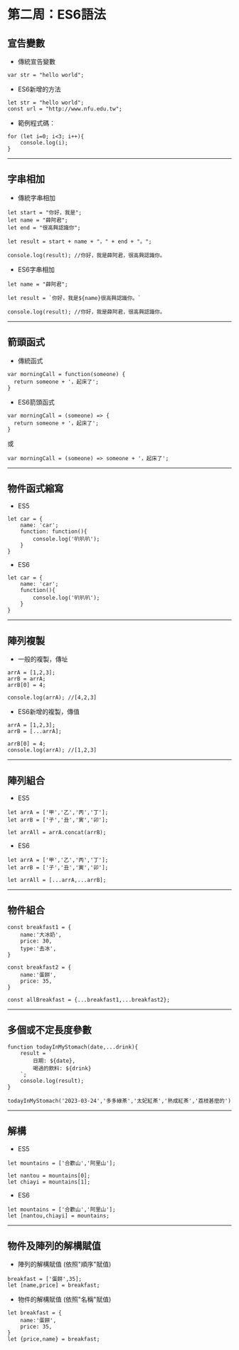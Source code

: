 # 第二周：ES6語法
## 宣告變數
* 傳統宣告變數  
```
var str = "hello world";
```   
* ES6新增的方法
```
let str = "hello world";
const url = "http://www.nfu.edu.tw";
```

* 範例程式碼：
```
for (let i=0; i<3; i++){
    console.log(i);
}
```
---
## 字串相加
* 傳統字串相加
```
let start = "你好，我是";
let name = "薛阿君";
let end = "很高興認識你";

let result = start + name + "，" + end + "。";

console.log(result); //你好，我是薛阿君，很高興認識你。
```  
* ES6字串相加
```
let name = "薛阿君";

let result = `你好，我是${name}很高興認識你。`

console.log(result); //你好，我是薛阿君，很高興認識你。
```  
---  
## 箭頭函式
* 傳統函式
```
var morningCall = function(someone) {
  return someone + '，起床了';
}
```

* ES6箭頭函式  
```
var morningCall = (someone) => {
  return someone + '，起床了';
}
```
或  
```
var morningCall = (someone) => someone + '，起床了';
```  

--- 
## 物件函式縮寫 
* ES5  
```  
let car = {
    name: 'car';
    function: function(){
        console.log('叭叭叭');
    }
}
```  
* ES6  
```
let car = {
    name: 'car';
    function(){
        console.log('叭叭叭');
    }
}
```
---
## 陣列複製
* 一般的複製，傳址
```
arrA = [1,2,3];
arrB = arrA;
arrB[0] = 4;

console.log(arrA); //[4,2,3]
```
* ES6新增的複製，傳值
```
arrA = [1,2,3];
arrB = [...arrA];

arrB[0] = 4;
console.log(arrA); //[1,2,3]
```
--- 
## 陣列組合
* ES5
```
let arrA = ['甲','乙','丙','丁'];
let arrB = ['子','丑','寅','卯'];

let arrAll = arrA.concat(arrB);
```
* ES6
```
let arrA = ['甲','乙','丙','丁'];
let arrB = ['子','丑','寅','卯'];

let arrAll = [...arrA,...arrB];
```
--- 
## 物件組合
```
const breakfast1 = {
    name:'大冰奶',
    price: 30,
    type:'去冰',
}

const breakfast2 = {
    name:'蛋餅',
    price: 35,
}

const allBreakfast = {...breakfast1,...breakfast2};
```

---  
## 多個或不定長度參數
```
function todayInMyStomach(date,...drink){
    result = `
        日期: ${date},
        喝過的飲料: ${drink}
    `;
    console.log(result);
}

todayInMyStomach('2023-03-24','多多綠茶','太妃紅茶','熟成紅茶','荔枝甚麼的')
```
---
## 解構
* ES5
```
let mountains = ['合歡山','阿里山'];

let nantou = mountains[0];
let chiayi = mountains[1];
``` 
* ES6
```
let mountains = ['合歡山','阿里山'];
let [nantou,chiayi] = mountains;
```
---  
## 物件及陣列的解構賦值
* 陣列的解構賦值 (依照"順序"賦值)
```
breakfast = ['蛋餅',35];
let [name,price] = breakfast;
```
* 物件的解構賦值 (依照"名稱"賦值)
```
let breakfast = {
    name:'蛋餅',
    price: 35,
}
let {price,name} = breakfast;
```
